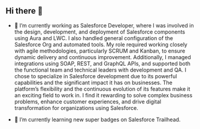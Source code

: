 ## Hi there 👋
- 🔭 I’m currently working as Salesforce Developer, where I was involved in the design, development, and deployment of Salesforce components using Aura and LWC. I also handled general configuration of the Salesforce Org and automated tools. My role required working closely with agile methodologies, particularly SCRUM and Kanban, to ensure dynamic delivery and continuous improvement. Additionally, I managed integrations using SOAP, REST, and GraphQL APIs, and supported both the functional team and technical leaders with development and QA. I chose to specialize in Salesforce development due to its powerful capabilities and the significant impact it has on businesses. The platform’s flexibility and the continuous evolution of its features make it an exciting field to work in. I find it rewarding to solve complex business problems, enhance customer experiences, and drive digital transformation for organizations using Salesforce.

- 🌱 I’m currently learning new super badges on Salesforce Trailhead.
 
<!--
**hS0ares/hs0ares** is a ✨ _special_ ✨ repository because its `README.md` (this file) appears on your GitHub profile.

Here are some ideas to get you started:

- 👯 I’m looking to collaborate on ...
- 🤔 I’m looking for help with ...
- 💬 Ask me about ...
- 📫 How to reach me: ...
- 😄 Pronouns: ...
- ⚡ Fun fact: ...
-->
